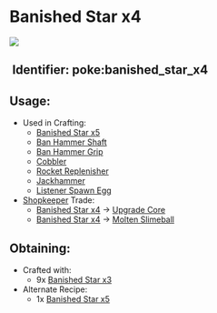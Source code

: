 # Banished Star x4

![](https://github.com/ItsMePok/PFE/assets/136857747/fe59da80-6212-4204-9d12-39e0bdbc55ff)

## <img src="https://minecraft.wiki/images/Name_Tag_JE2_BE2.png?cbdc1" alt="" data-size="line"> Identifier: **poke:banished\_star\_x4** <a href="#identifier" id="identifier"></a>

## Usage:

* Used in Crafting:
  * [Banished Star x5](https://pfewiki.gitbook.io/home/items/banished-stars/banished-star-x5)
  * [Ban Hammer Shaft](https://github.com/ItsMePok/PFE/wiki/Ban-Hammer-Shaft)
  * [Ban Hammer Grip](https://github.com/ItsMePok/PFE/wiki/Ban-Hammer-Grip)
  * [Cobbler](https://github.com/ItsMePok/PFE/wiki/Cobbler)
  * [Rocket Replenisher](https://github.com/ItsMePok/PFE/wiki/Rocket-Replenisher)
  * [Jackhammer](https://github.com/ItsMePok/PFE/wiki/Jackhammer)
  * [Listener Spawn Egg](https://github.com/ItsMePok/PFE/wiki/Listener)
* [Shopkeeper](https://github.com/ItsMePok/PFE/wiki/Shopkeeper) Trade:
  * [Banished Star x4](https://pfewiki.gitbook.io/home/items/banished-stars/banished-star-x4) -> [Upgrade Core](https://pfewiki.gitbook.io/home/items/cores/upgrade-core)
  * [Banished Star x4](https://pfewiki.gitbook.io/home/items/banished-stars/banished-star-x4) -> [Molten Slimeball](https://github.com/ItsMePok/PFE/wiki/Molten-Slimeball)

## Obtaining:

* Crafted with:
  * 9x [Banished Star x3](https://pfewiki.gitbook.io/home/items/banished-stars/banished-star-x3)
* Alternate Recipe:
  * 1x [Banished Star x5](https://pfewiki.gitbook.io/home/items/banished-stars/banished-star-x5)
